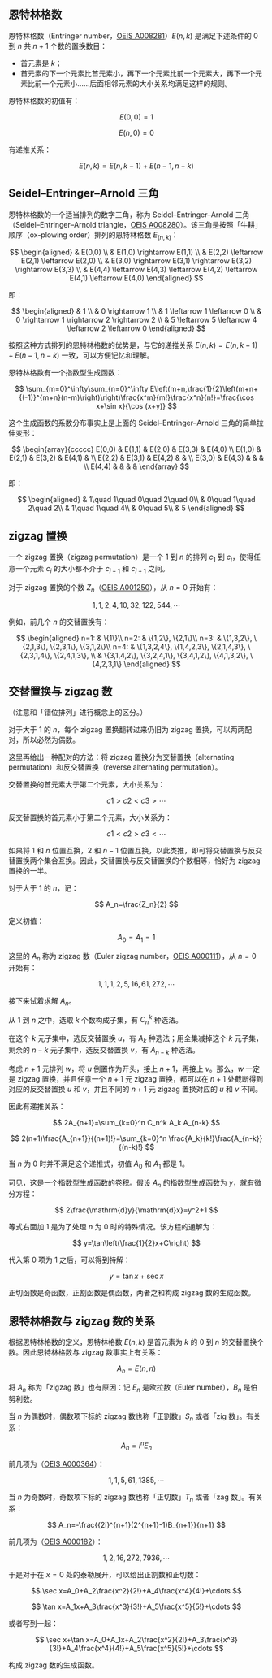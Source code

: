 ## 恩特林格数

恩特林格数（Entringer number，[OEIS A008281](http://oeis.org/A008281)）$E(n,k)$ 是满足下述条件的 $0$ 到 $n$ 共 $n+1$ 个数的置换数目：

-   首元素是 $k$；
-   首元素的下一个元素比首元素小，再下一个元素比前一个元素大，再下一个元素比前一个元素小……后面相邻元素的大小关系均满足这样的规则。

恩特林格数的初值有：

$$
E(0,0)=1
$$

$$
E(n,0)=0
$$

有递推关系：

$$
E(n,k)=E(n,k-1)+E(n-1,n-k)
$$

## Seidel–Entringer–Arnold 三角

恩特林格数的一个适当排列的数字三角，称为 Seidel–Entringer–Arnold 三角（Seidel–Entringer–Arnold triangle，[OEIS A008280](http://oeis.org/A008280)）。该三角是按照「牛耕」顺序（ox-plowing order）排列的恩特林格数 $E_(n,k)$：

$$
\begin{aligned}
& E(0,0) \\
& E(1,0) \rightarrow E(1,1) \\
& E(2,2) \leftarrow E(2,1) \leftarrow E(2,0) \\
& E(3,0) \rightarrow E(3,1) \rightarrow E(3,2) \rightarrow E(3,3) \\
& E(4,4) \leftarrow E(4,3) \leftarrow E(4,2) \leftarrow E(4,1) \leftarrow E(4,0)
\end{aligned}
$$

即：

$$
\begin{aligned}
& 1 \\
& 0 \rightarrow 1 \\
& 1 \leftarrow 1 \leftarrow 0 \\
& 0 \rightarrow 1 \rightarrow 2 \rightarrow 2 \\
& 5 \leftarrow 5 \leftarrow 4 \leftarrow 2 \leftarrow 0
\end{aligned}
$$

按照这种方式排列的恩特林格数的优势是，与它的递推关系 $E(n,k)=E(n,k-1)+E(n-1,n-k)$ 一致，可以方便记忆和理解。

恩特林格数有一个指数型生成函数：

$$
\sum_{m=0}^\infty\sum_{n=0}^\infty E\left(m+n,\frac{1}{2}\left(m+n+{(-1)}^{m+n}(n-m)\right)\right)\frac{x^m}{m!}\frac{x^n}{n!}=\frac{\cos x+\sin x}{\cos (x+y)}
$$

这个生成函数的系数分布事实上是上面的 Seidel–Entringer–Arnold 三角的简单拉伸变形：

$$
\begin{array}{ccccc}
E(0,0) & E(1,1) & E(2,0) & E(3,3) & E(4,0) \\
E(1,0) & E(2,1) & E(3,2) & E(4,1) & \\
E(2,2) & E(3,1) & E(4,2) & & \\
E(3,0) & E(4,3) & & & \\
E(4,4) & & & &
\end{array}
$$

即：

$$
\begin{aligned}
& 1\quad 1\quad 0\quad 2\quad 0\\
& 0\quad 1\quad 2\quad 2\\
& 1\quad 1\quad 4\\
& 0\quad 5\\
& 5
\end{aligned}
$$

## zigzag 置换

一个 zigzag 置换（zigzag permutation）是一个 $1$ 到 $n$ 的排列 $c_1$ 到 $c_i$，使得任意一个元素 $c_i$ 的大小都不介于 $c_{i-1}$ 和 $c_{i+1}$ 之间。

对于 zigzag 置换的个数 $Z_n$（[OEIS A001250](http://oeis.org/A001250)），从 $n=0$ 开始有：

$$
1, 1, 2, 4, 10, 32, 122, 544, \cdots
$$

例如，前几个 $n$ 的交替置换有：

$$
\begin{aligned}
n=1: & \{1\}\\
n=2: & \{1,2\}, \{2,1\}\\
n=3: & \{1,3,2\}, \{2,1,3\}, \{2,3,1\}, \{3,1,2\}\\
n=4: & \{1,3,2,4\}, \{1,4,2,3\}, \{2,1,4,3\}, \{2,3,1,4\}, \{2,4,1,3\}, \\
& \{3,1,4,2\}, \{3,2,4,1\}, \{3,4,1,2\}, \{4,1,3,2\}, \{4,2,3,1\}
\end{aligned}
$$

## 交替置换与 zigzag 数

（注意和「错位排列」进行概念上的区分。）

对于大于 $1$ 的 $n$，每个 zigzag 置换翻转过来仍旧为 zigzag 置换，可以两两配对，所以必然为偶数。

这里再给出一种配对的方法：将 zigzag 置换分为交替置换（alternating permutation）和反交替置换（reverse alternating permutation）。

交替置换的首元素大于第二个元素，大小关系为：

$$
c1>c2<c3>\cdots
$$

反交替置换的首元素小于第二个元素，大小关系为：

$$
c1<c2>c3<\cdots
$$

如果将 $1$ 和 $n$ 位置互换，$2$ 和 $n-1$ 位置互换，以此类推，即可将交替置换与反交替置换两个集合互换。因此，交替置换与反交替置换的个数相等，恰好为 zigzag 置换的一半。

对于大于 $1$ 的 $n$，记：

$$
A_n=\frac{Z_n}{2}
$$

定义初值：

$$
A_0=A_1=1
$$

这里的 $A_n$ 称为 zigzag 数（Euler zigzag number，[OEIS A000111](http://oeis.org/A000111)），从 $n=0$ 开始有：

$$
1, 1, 1, 2, 5, 16, 61, 272, \cdots
$$

接下来试着求解 $A_n$。

从 $1$ 到 $n$ 之中，选取 $k$ 个数构成子集，有 $C_n^k$ 种选法。

在这个 $k$ 元子集中，选反交替置换 $u$，有 $A_k$ 种选法；用全集减掉这个 $k$ 元子集，剩余的 $n-k$ 元子集中，选反交替置换 $v$，有 $A_{n-k}$ 种选法。

考虑 $n+1$ 元排列 $w$，将 $u$ 倒置作为开头，接上 $n+1$，再接上 $v$。那么，$w$ 一定是 zigzag 置换，并且任意一个 $n+1$ 元 zigzag 置换，都可以在 $n+1$ 处截断得到对应的反交替置换 $u$ 和 $v$，并且不同的 $n+1$ 元 zigzag 置换对应的 $u$ 和 $v$ 不同。

因此有递推关系：

$$
2A_{n+1}=\sum_{k=0}^n C_n^k A_k A_{n-k}
$$

$$
2(n+1)\frac{A_{n+1}}{(n+1)!}=\sum_{k=0}^n \frac{A_k}{k!}\frac{A_{n-k}}{(n-k)!}
$$

当 $n$ 为 $0$ 时并不满足这个递推式，初值 $A_0$ 和 $A_1$ 都是 $1$。

可见，这是一个指数型生成函数的卷积。假设 $A_n$ 的指数型生成函数为 $y$，就有微分方程：

$$
2\frac{\mathrm{d}y}{\mathrm{d}x}=y^2+1
$$

等式右面加 $1$ 是为了处理 $n$ 为 $0$ 时的特殊情况。该方程的通解为：

$$
y=\tan\left(\frac{1}{2}x+C\right)
$$

代入第 $0$ 项为 $1$ 之后，可以得到特解：

$$
y=\tan x+\sec x
$$

正切函数是奇函数，正割函数是偶函数，两者之和构成 zigzag 数的生成函数。

## 恩特林格数与 zigzag 数的关系

根据恩特林格数的定义，恩特林格数 $E(n,k)$ 是首元素为 $k$ 的 $0$ 到 $n$ 的交替置换个数。因此恩特林格数与 zigzag 数事实上有关系：

$$
A_n=E(n,n)
$$

将 $A_n$ 称为「zigzag 数」也有原因：记 $E_n$ 是欧拉数（Euler number），$B_n$ 是伯努利数。

当 $n$ 为偶数时，偶数项下标的 zigzag 数也称「正割数」$S_n$ 或者「zig 数」。有关系：

$$
A_n=i^nE_n
$$

前几项为（[OEIS A000364](http://oeis.org/A000364)）：

$$
1, 1, 5, 61, 1385, \cdots
$$

当 $n$ 为奇数时，奇数项下标的 zigzag 数也称「正切数」$T_n$ 或者「zag 数」。有关系：

$$
A_n=-\frac{{2i}^{n+1}(2^{n+1}-1)B_{n+1}}{n+1}
$$

前几项为（[OEIS A000182](http://oeis.org/A000182)）：

$$
1, 2, 16, 272, 7936, \cdots
$$

于是对于在 $x=0$ 处的泰勒展开，可以给出正割数和正切数：

$$
\sec x=A_0+A_2\frac{x^2}{2!}+A_4\frac{x^4}{4!}+\cdots
$$

$$
\tan x=A_1x+A_3\frac{x^3}{3!}+A_5\frac{x^5}{5!}+\cdots
$$

或者写到一起：

$$
\sec x+\tan x=A_0+A_1x+A_2\frac{x^2}{2!}+A_3\frac{x^3}{3!}+A_4\frac{x^4}{4!}+A_5\frac{x^5}{5!}+\cdots
$$

构成 zigzag 数的生成函数。
